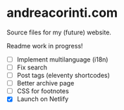 # andreacorinti.com

Source files for my (future) website.

Readme work in progress!

- [ ] Implement multilanguage (i18n)
- [ ] Fix search
- [ ] Post tags (eleventy shortcodes)
- [ ] Better archive page
- [ ] CSS for footnotes
- [x] Launch on Netlify
